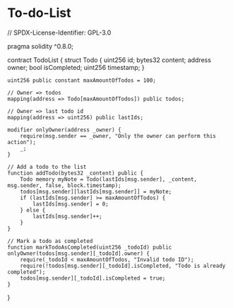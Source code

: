 # To-do-List

// SPDX-License-Identifier: GPL-3.0

pragma solidity ^0.8.0;

contract TodoList {
    struct Todo {
        uint256 id;
        bytes32 content;
        address owner;
        bool isCompleted;
        uint256 timestamp;
    }

    uint256 public constant maxAmountOfTodos = 100;
    
    // Owner => todos
    mapping(address => Todo[maxAmountOfTodos]) public todos;
    
    // Owner => last todo id
    mapping(address => uint256) public lastIds;

    modifier onlyOwner(address _owner) {
        require(msg.sender == _owner, "Only the owner can perform this action");
        _;
    }

    // Add a todo to the list
    function addTodo(bytes32 _content) public {
        Todo memory myNote = Todo(lastIds[msg.sender], _content, msg.sender, false, block.timestamp);
        todos[msg.sender][lastIds[msg.sender]] = myNote;
        if (lastIds[msg.sender] >= maxAmountOfTodos) {
            lastIds[msg.sender] = 0;
        } else {
            lastIds[msg.sender]++;
        }
    }

    // Mark a todo as completed
    function markTodoAsCompleted(uint256 _todoId) public onlyOwner(todos[msg.sender][_todoId].owner) {
        require(_todoId < maxAmountOfTodos, "Invalid todo ID");
        require(!todos[msg.sender][_todoId].isCompleted, "Todo is already completed");
        todos[msg.sender][_todoId].isCompleted = true;
    }
}
